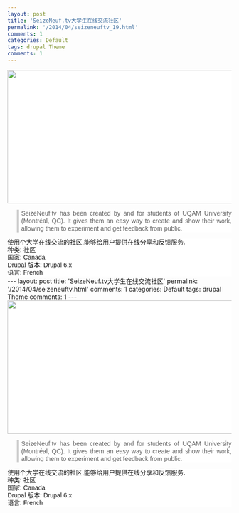 ```yaml
---
layout: post
title: 'SeizeNeuf.tv大学生在线交流社区'
permalink: '/2014/04/seizeneuftv_19.html'
comments: 1
categories: Default
tags: drupal Theme
comments: 1
---
```

<div style="background-color: white; font-family: Arial, Verdana, sans-serif; font-size: 14px; line-height: 17px; text-align: justify;"><a href="http://www.seizeneuf.tv/" style="color: black; font-weight: bold;" target="_blank"><img alt="" class="imagecache imagecache-showcase600 imagecache-default imagecache-showcase600_default" height="300" src="http://www.drupalsites.net/files/imagecache/showcase600/screenshot/7835-seizeneuf.jpg" style="border: none;" width="594"/></a></div>

<blockquote style="background-color: white; border-left-color: rgb(204, 204, 204); border-left-style: solid; border-left-width: 5px; font-family: Arial, Verdana, sans-serif; font-size: 14px; margin-left: 1.5em; padding-left: 5px; text-align: justify;"><div style="line-height: 17px;">SeizeNeuf.tv has been created by and for students of UQAM University (Montréal, QC). It gives them an easy way to create and show their work, allowing them to experiment and get feedback from public.</div></blockquote>

<div style="background-color: white; font-family: Arial, Verdana, sans-serif; font-size: 14px; line-height: 17px; text-align: justify;">使用个大学在线交流的社区,能够给用户提供在线分享和反馈服务.</div>

<div style="background-color: white; font-family: Arial, Verdana, sans-serif; font-size: 14px; line-height: 17px; text-align: justify;">种类: 社区</div>

<div style="background-color: white; font-family: Arial, Verdana, sans-serif; font-size: 14px; line-height: 17px; text-align: justify;">国家: Canada</div>

<div style="background-color: white; font-family: Arial, Verdana, sans-serif; font-size: 14px; line-height: 17px; text-align: justify;">Drupal 版本: Drupal 6.x</div>

<div style="background-color: white; font-family: Arial, Verdana, sans-serif; font-size: 14px; line-height: 17px; text-align: justify;">语言: French</div>---
layout: post
title: 'SeizeNeuf.tv大学生在线交流社区'
permalink: '/2014/04/seizeneuftv.html'
comments: 1
categories: Default
tags: drupal Theme
comments: 1
---
<div style="background-color: white; font-family: Arial, Verdana, sans-serif; font-size: 14px; line-height: 17px; text-align: justify;"><a href="http://www.seizeneuf.tv/" style="color: black; font-weight: bold;" target="_blank"><img alt="" class="imagecache imagecache-showcase600 imagecache-default imagecache-showcase600_default" height="300" src="http://www.drupalsites.net/files/imagecache/showcase600/screenshot/7835-seizeneuf.jpg" style="border: none;" width="594"/></a></div>

<blockquote style="background-color: white; border-left-color: rgb(204, 204, 204); border-left-style: solid; border-left-width: 5px; font-family: Arial, Verdana, sans-serif; font-size: 14px; margin-left: 1.5em; padding-left: 5px; text-align: justify;"><div style="line-height: 17px;">SeizeNeuf.tv has been created by and for students of UQAM University (Montréal, QC). It gives them an easy way to create and show their work, allowing them to experiment and get feedback from public.</div></blockquote>

<div style="background-color: white; font-family: Arial, Verdana, sans-serif; font-size: 14px; line-height: 17px; text-align: justify;">使用个大学在线交流的社区,能够给用户提供在线分享和反馈服务.</div>

<div style="background-color: white; font-family: Arial, Verdana, sans-serif; font-size: 14px; line-height: 17px; text-align: justify;">种类: 社区</div>

<div style="background-color: white; font-family: Arial, Verdana, sans-serif; font-size: 14px; line-height: 17px; text-align: justify;">国家: Canada</div>

<div style="background-color: white; font-family: Arial, Verdana, sans-serif; font-size: 14px; line-height: 17px; text-align: justify;">Drupal 版本: Drupal 6.x</div>

<div style="background-color: white; font-family: Arial, Verdana, sans-serif; font-size: 14px; line-height: 17px; text-align: justify;">语言: French</div>
